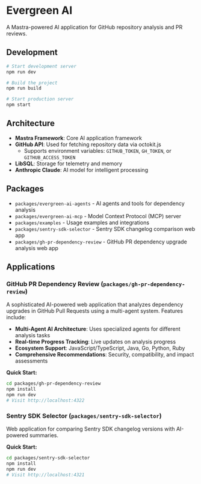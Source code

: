 # Evergreen AI

A Mastra-powered AI application for GitHub repository analysis and PR reviews.

## Development

```bash
# Start development server
npm run dev

# Build the project
npm run build

# Start production server
npm start
```

## Architecture

- **Mastra Framework**: Core AI application framework
- **GitHub API**: Used for fetching repository data via octokit.js
  - Supports environment variables: `GITHUB_TOKEN`, `GH_TOKEN`, or `GITHUB_ACCESS_TOKEN`
- **LibSQL**: Storage for telemetry and memory
- **Anthropic Claude**: AI model for intelligent processing

## Packages

- `packages/evergreen-ai-agents` - AI agents and tools for dependency analysis
- `packages/evergreen-ai-mcp` - Model Context Protocol (MCP) server
- `packages/examples` - Usage examples and integrations
- `packages/sentry-sdk-selector` - Sentry SDK changelog comparison web app
- `packages/gh-pr-dependency-review` - GitHub PR dependency upgrade analysis web app

## Applications

### GitHub PR Dependency Review (`packages/gh-pr-dependency-review`)

A sophisticated AI-powered web application that analyzes dependency upgrades in GitHub Pull Requests using a multi-agent system. Features include:

- **Multi-Agent AI Architecture**: Uses specialized agents for different analysis tasks
- **Real-time Progress Tracking**: Live updates on analysis progress
- **Ecosystem Support**: JavaScript/TypeScript, Java, Go, Python, Ruby
- **Comprehensive Recommendations**: Security, compatibility, and impact assessments

**Quick Start:**
```bash
cd packages/gh-pr-dependency-review
npm install
npm run dev
# Visit http://localhost:4322
```

### Sentry SDK Selector (`packages/sentry-sdk-selector`)

Web application for comparing Sentry SDK changelog versions with AI-powered summaries.

**Quick Start:**
```bash
cd packages/sentry-sdk-selector  
npm install
npm run dev
# Visit http://localhost:4321
```
